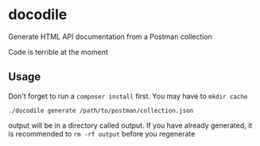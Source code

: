 # docodile

Generate HTML API documentation from a Postman collection

Code is terrible at the moment

Usage
-----

Don't forget to run a ```composer install``` first. You may have to ```mkdir cache```

```./docodile generate /path/to/postman/collection.json```

output will be in a directory called output. If you have already generated, it is recommended to ```rm -rf output``` before you regenerate
